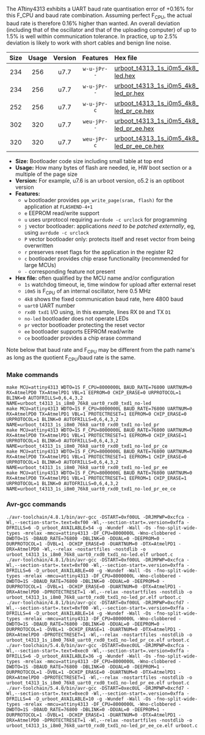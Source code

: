 The ATtiny4313 exhibits a UART baud rate quantisation error of +0.16% for this F_CPU and baud rate combination. Assuming perfect F<sub>CPU</sub>, the actual baud rate is therefore 0.16% higher than wanted. An overall deviation (including that of the oscillator and that of the uploading computer) of up to 1.5% is well within communication tolerance. In practice, up to 2.5% deviation is likely to work with short cables and benign line noise.

|Size|Usage|Version|Features|Hex file|
|:-:|:-:|:-:|:-:|:--|
|234|256|u7.7|`w-u-jPr--`|[urboot_t4313_1s_i0m5_4k8_uart0_rxd0_txd1_no-led.hex](https://raw.githubusercontent.com/stefanrueger/urboot.hex/main/mcus/attiny4313/watchdog_1_s/internal_oscillator/+0m500000_hz/+++4k8_baud/uart0_rxd0_txd1/no-led/urboot_t4313_1s_i0m5_4k8_uart0_rxd0_txd1_no-led.hex)|
|234|256|u7.7|`w-u-jPr--`|[urboot_t4313_1s_i0m5_4k8_uart0_rxd0_txd1_no-led_pr.hex](https://raw.githubusercontent.com/stefanrueger/urboot.hex/main/mcus/attiny4313/watchdog_1_s/internal_oscillator/+0m500000_hz/+++4k8_baud/uart0_rxd0_txd1/no-led/urboot_t4313_1s_i0m5_4k8_uart0_rxd0_txd1_no-led_pr.hex)|
|252|256|u7.7|`w-u-jPr-c`|[urboot_t4313_1s_i0m5_4k8_uart0_rxd0_txd1_no-led_pr_ce.hex](https://raw.githubusercontent.com/stefanrueger/urboot.hex/main/mcus/attiny4313/watchdog_1_s/internal_oscillator/+0m500000_hz/+++4k8_baud/uart0_rxd0_txd1/no-led/urboot_t4313_1s_i0m5_4k8_uart0_rxd0_txd1_no-led_pr_ce.hex)|
|302|320|u7.7|`weu-jPr--`|[urboot_t4313_1s_i0m5_4k8_uart0_rxd0_txd1_no-led_pr_ee.hex](https://raw.githubusercontent.com/stefanrueger/urboot.hex/main/mcus/attiny4313/watchdog_1_s/internal_oscillator/+0m500000_hz/+++4k8_baud/uart0_rxd0_txd1/no-led/urboot_t4313_1s_i0m5_4k8_uart0_rxd0_txd1_no-led_pr_ee.hex)|
|320|320|u7.7|`weu-jPr-c`|[urboot_t4313_1s_i0m5_4k8_uart0_rxd0_txd1_no-led_pr_ee_ce.hex](https://raw.githubusercontent.com/stefanrueger/urboot.hex/main/mcus/attiny4313/watchdog_1_s/internal_oscillator/+0m500000_hz/+++4k8_baud/uart0_rxd0_txd1/no-led/urboot_t4313_1s_i0m5_4k8_uart0_rxd0_txd1_no-led_pr_ee_ce.hex)|

- **Size:** Bootloader code size including small table at top end
- **Usage:** How many bytes of flash are needed, ie, HW boot section or a multiple of the page size
- **Version:** For example, u7.6 is an urboot version, o5.2 is an optiboot version
- **Features:**
  + `w` bootloader provides `pgm_write_page(sram, flash)` for the application at `FLASHEND-4+1`
  + `e` EEPROM read/write support
  + `u` uses urprotocol requiring `avrdude -c urclock` for programming
  + `j` vector bootloader: applications *need to be patched externally*, eg, using `avrdude -c urclock`
  + `P` vector bootloader only: protects itself and reset vector from being overwritten
  + `r` preserves reset flags for the application in the register R2
  + `c` bootloader provides chip erase functionality (recommended for large MCUs)
  + `-` corresponding feature not present
- **Hex file:** often qualified by the MCU name and/or configuration
  + `1s` watchdog timeout, ie, time window for upload after external reset
  + `i0m5` is F<sub>CPU</sub> of an internal oscillator, here 0.5 MHz
  + `4k8` shows the fixed communication baud rate, here 4800 baud
  + `uart0` UART number
  + `rxd0 txd1` I/O using, in this example, lines RX `D0` and TX `D1`
  + `no-led` bootloader does not operate LEDs
  + `pr` vector bootloader protecting the reset vector
  + `ee` bootloader supports EEPROM read/write
  + `ce` bootloader provides a chip erase command


Note below that baud rate and F<sub>CPU</sub> may be different from the path name's as long as the quotient F<sub>CPU</sub>/baud rate is the same.

### Make commands
```
make MCU=attiny4313 WDTO=1S F_CPU=8000000L BAUD_RATE=76800 UARTNUM=0 RX=AtmelPD0 TX=AtmelPD1 VBL=1 EEPROM=0 CHIP_ERASE=0 URPROTOCOL=1 BLINK=0 AUTOFRILLS=0,6,4,3,2 NAME=urboot_t4313_1s_i8m0_76k8_uart0_rxd0_txd1_no-led
make MCU=attiny4313 WDTO=1S F_CPU=8000000L BAUD_RATE=76800 UARTNUM=0 RX=AtmelPD0 TX=AtmelPD1 VBL=1 PROTECTRESET=1 EEPROM=0 CHIP_ERASE=0 URPROTOCOL=1 BLINK=0 AUTOFRILLS=0,6,4,3,2 NAME=urboot_t4313_1s_i8m0_76k8_uart0_rxd0_txd1_no-led_pr
make MCU=attiny4313 WDTO=1S F_CPU=8000000L BAUD_RATE=76800 UARTNUM=0 RX=AtmelPD0 TX=AtmelPD1 VBL=1 PROTECTRESET=1 EEPROM=0 CHIP_ERASE=1 URPROTOCOL=1 BLINK=0 AUTOFRILLS=0,6,4,3,2 NAME=urboot_t4313_1s_i8m0_76k8_uart0_rxd0_txd1_no-led_pr_ce
make MCU=attiny4313 WDTO=1S F_CPU=8000000L BAUD_RATE=76800 UARTNUM=0 RX=AtmelPD0 TX=AtmelPD1 VBL=1 PROTECTRESET=1 EEPROM=1 CHIP_ERASE=0 URPROTOCOL=1 BLINK=0 AUTOFRILLS=0,6,4,3,2 NAME=urboot_t4313_1s_i8m0_76k8_uart0_rxd0_txd1_no-led_pr_ee
make MCU=attiny4313 WDTO=1S F_CPU=8000000L BAUD_RATE=76800 UARTNUM=0 RX=AtmelPD0 TX=AtmelPD1 VBL=1 PROTECTRESET=1 EEPROM=1 CHIP_ERASE=1 URPROTOCOL=1 BLINK=0 AUTOFRILLS=0,6,4,3,2 NAME=urboot_t4313_1s_i8m0_76k8_uart0_rxd0_txd1_no-led_pr_ee_ce
```

### Avr-gcc commands
```
./avr-toolchain/4.8.1/bin/avr-gcc -DSTART=0xf00UL -DRJMPWP=0xcfca -Wl,--section-start=.text=0xf00 -Wl,--section-start=.version=0xffa -DFRILLS=6 -D_urboot_AVAILABLE=54 -g -Wundef -Wall -Os -fno-split-wide-types -mrelax -mmcu=attiny4313 -DF_CPU=8000000L -Wno-clobbered -DWDTO=1S -DBAUD_RATE=76800 -DBLINK=0 -DDUAL=0 -DEEPROM=0 -DURPROTOCOL=1 -DVBL=1 -DCHIP_ERASE=0 -DUARTNUM=0 -DTX=AtmelPD1 -DRX=AtmelPD0 -Wl,--relax -nostartfiles -nostdlib -o urboot_t4313_1s_i8m0_76k8_uart0_rxd0_txd1_no-led.elf urboot.c
./avr-toolchain/4.8.1/bin/avr-gcc -DSTART=0xf00UL -DRJMPWP=0xcfca -Wl,--section-start=.text=0xf00 -Wl,--section-start=.version=0xffa -DFRILLS=6 -D_urboot_AVAILABLE=40 -g -Wundef -Wall -Os -fno-split-wide-types -mrelax -mmcu=attiny4313 -DF_CPU=8000000L -Wno-clobbered -DWDTO=1S -DBAUD_RATE=76800 -DBLINK=0 -DDUAL=0 -DEEPROM=0 -DURPROTOCOL=1 -DVBL=1 -DCHIP_ERASE=0 -DUARTNUM=0 -DTX=AtmelPD1 -DRX=AtmelPD0 -DPROTECTRESET=1 -Wl,--relax -nostartfiles -nostdlib -o urboot_t4313_1s_i8m0_76k8_uart0_rxd0_txd1_no-led_pr.elf urboot.c
./avr-toolchain/4.8.1/bin/avr-gcc -DSTART=0xf00UL -DRJMPWP=0xcfd7 -Wl,--section-start=.text=0xf00 -Wl,--section-start=.version=0xffa -DFRILLS=4 -D_urboot_AVAILABLE=14 -g -Wundef -Wall -Os -fno-split-wide-types -mrelax -mmcu=attiny4313 -DF_CPU=8000000L -Wno-clobbered -DWDTO=1S -DBAUD_RATE=76800 -DBLINK=0 -DDUAL=0 -DEEPROM=0 -DURPROTOCOL=1 -DVBL=1 -DCHIP_ERASE=1 -DUARTNUM=0 -DTX=AtmelPD1 -DRX=AtmelPD0 -DPROTECTRESET=1 -Wl,--relax -nostartfiles -nostdlib -o urboot_t4313_1s_i8m0_76k8_uart0_rxd0_txd1_no-led_pr_ce.elf urboot.c
./avr-toolchain/5.4.0/bin/avr-gcc -DSTART=0xec0UL -DRJMPWP=0xcfca -Wl,--section-start=.text=0xec0 -Wl,--section-start=.version=0xffa -DFRILLS=6 -D_urboot_AVAILABLE=36 -g -Wundef -Wall -Os -fno-split-wide-types -mrelax -mmcu=attiny4313 -DF_CPU=8000000L -Wno-clobbered -DWDTO=1S -DBAUD_RATE=76800 -DBLINK=0 -DDUAL=0 -DEEPROM=1 -DURPROTOCOL=1 -DVBL=1 -DCHIP_ERASE=0 -DUARTNUM=0 -DTX=AtmelPD1 -DRX=AtmelPD0 -DPROTECTRESET=1 -Wl,--relax -nostartfiles -nostdlib -o urboot_t4313_1s_i8m0_76k8_uart0_rxd0_txd1_no-led_pr_ee.elf urboot.c
./avr-toolchain/5.4.0/bin/avr-gcc -DSTART=0xec0UL -DRJMPWP=0xcfd7 -Wl,--section-start=.text=0xec0 -Wl,--section-start=.version=0xffa -DFRILLS=4 -D_urboot_AVAILABLE=10 -g -Wundef -Wall -Os -fno-split-wide-types -mrelax -mmcu=attiny4313 -DF_CPU=8000000L -Wno-clobbered -DWDTO=1S -DBAUD_RATE=76800 -DBLINK=0 -DDUAL=0 -DEEPROM=1 -DURPROTOCOL=1 -DVBL=1 -DCHIP_ERASE=1 -DUARTNUM=0 -DTX=AtmelPD1 -DRX=AtmelPD0 -DPROTECTRESET=1 -Wl,--relax -nostartfiles -nostdlib -o urboot_t4313_1s_i8m0_76k8_uart0_rxd0_txd1_no-led_pr_ee_ce.elf urboot.c
```

